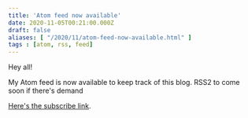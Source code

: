 ```yaml
---
title: 'Atom feed now available'
date: 2020-11-05T00:21:00.000Z
draft: false
aliases: [ "/2020/11/atom-feed-now-available.html" ]
tags : [atom, rss, feed]
---
```


Hey all!

My Atom feed is now available to keep track of this blog. RSS2 to come soon if there's demand

[Here's the subscribe link](/atom.xml).